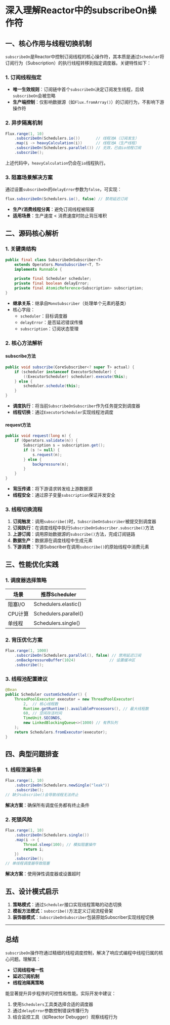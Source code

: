 # 深入理解Reactor中的subscribeOn操作符

## 一、核心作用与线程切换机制

`subscribeOn`是Reactor中控制订阅线程的核心操作符，其本质是通过`Scheduler`将订阅行为（Subscription）的执行线程转移到指定调度器。关键特性如下：

### 1. 订阅线程指定

- **唯一生效规则**：订阅链中首个`subscribeOn`决定订阅发生线程，后续`subscribeOn`会被忽略
- **生产端控制**：仅影响数据源（如`Flux.fromArray()`）的订阅行为，不影响下游操作符

### 2. 异步隔离机制

```java
Flux.range(1, 10)
    .subscribeOn(Schedulers.io())       // 线程池A（订阅发生）
    .map(i -> heavyCalculation(i))      // 线程池A（生产线程）
    .subscribeOn(Schedulers.parallel()) // 无效，已由io线程订阅
    .subscribe();
```

上述代码中，`heavyCalculation`仍会在`io`线程执行。

### 3. 阻塞场景解决方案

通过设置`subscribeOn`的`delayError`参数为`false`，可实现：

```java
flux.subscribeOn(Schedulers.io(), false) // 禁用延迟订阅
```

- **生产/消费线程分离**：避免订阅线程被阻塞
- **适用场景**：生产速度 < 消费速度时防止背压堆积

## 二、源码核心解析

### 1. 关键类结构

```java
public final class SubscribeOnSubscriber<T> 
    extends Operators.MonoSubscriber<T, T>
    implements Runnable {
    
    private final Scheduler scheduler;
    private final boolean delayError;
    private final AtomicReference<Subscription> subscription;
}
```

- **继承关系**：继承自`MonoSubscriber`（处理单个元素的基类）
- 核心字段：
  - `scheduler`：目标调度器
  - `delayError`：是否延迟错误传播
  - `subscription`：订阅状态管理

### 2. 核心方法解析

#### subscribe方法

```java
public void subscribe(CoreSubscriber<? super T> actual) {
    if (scheduler instanceof ExecutorScheduler) {
        ((ExecutorScheduler) scheduler).execute(this);
    } else {
        scheduler.schedule(this);
    }
}
```

- **调度执行**：将当前`SubscribeOnSubscriber`作为任务提交到调度器
- **线程切换**：通过`ExecutorScheduler`实现线程池调度

#### request方法

```java
public void request(long n) {
    if (Operators.validate(n)) {
        Subscription s = subscription.get();
        if (s != null) {
            s.request(n);
        } else {
            backpressure(n);
        }
    }
}
```

- **背压传递**：将下游请求转发给上游数据源
- **线程安全**：通过原子变量`subscription`保证并发安全

### 3. 线程切换流程

1. **订阅触发**：调用`subscribe()`时，`SubscribeOnSubscriber`被提交到调度器
2. **订阅执行**：在调度线程中执行`SubscribeOnSubscriber.subscribe()`方法
3. **上游订阅**：调用原始数据源的`subscribe()`方法，完成订阅链路
4. **数据生产**：数据源在调度线程中生成元素
5. **下游消费**：下游Subscriber在调用`subscribe()`的原始线程中消费元素

## 三、性能优化实践

### 1. 调度器选择策略

| 场景    | 推荐Scheduler         |
| ------- | --------------------- |
| 阻塞I/O | Schedulers.elastic()  |
| CPU计算 | Schedulers.parallel() |
| 单线程  | Schedulers.single()   |

### 2. 背压优化方案

```java
Flux.range(1, 1000)
    .subscribeOn(Schedulers.parallel(), false) // 禁用延迟订阅
    .onBackpressureBuffer(1024)               // 设置缓冲区
    .subscribe();
```

### 3. 线程池配置建议

```java
@Bean
public Scheduler customScheduler() {
    ThreadPoolExecutor executor = new ThreadPoolExecutor(
        2,  // 核心线程数
        Runtime.getRuntime().availableProcessors(), // 最大线程数
        60, // 空闲存活时间
        TimeUnit.SECONDS,
        new LinkedBlockingQueue<>(1000) // 有界队列
    );
    return Schedulers.fromExecutor(executor);
}
```

## 四、典型问题排查

### 1. 线程泄漏场景

```java
Flux.range(1, 10)
    .subscribeOn(Schedulers.newSingle("leak"))
    .subscribe();
// 缺少subscribe()会导致线程无法终止
```

**解决方案**：确保所有调度任务都有终止条件

### 2. 死锁风险

```java
Flux.range(1, 10)
    .subscribeOn(Schedulers.single())
    .map(i -> {
        Thread.sleep(100); // 模拟阻塞操作
        return i;
    })
    .subscribe();
// 单线程调度器导致阻塞
```

**解决方案**：使用弹性调度器或设置超时

## 五、设计模式启示

1. **策略模式**：通过`Scheduler`接口实现线程策略的动态切换
2. **模板方法模式**：`subscribe()`方法定义订阅流程骨架
3. **装饰器模式**：`SubscribeOnSubscriber`包装原始Subscriber实现线程切换

------

## 总结

`subscribeOn`操作符通过精细的线程调度控制，解决了响应式编程中线程归属的核心问题。理解其：

- **订阅线程唯一性**
- **延迟订阅机制**
- **线程池隔离策略**

能显著提升异步程序的可控性和性能。实际开发中建议：

1. 使用`Schedulers`工具类选择合适的调度器
2. 通过`delayError`参数控制错误传播行为
3. 结合监控工具（如Reactor Debugger）观察线程行为
